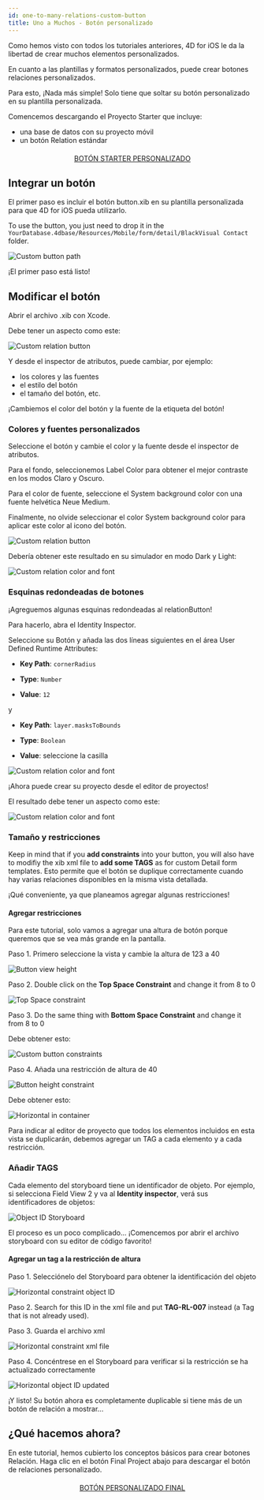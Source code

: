 ```yaml
---
id: one-to-many-relations-custom-button
title: Uno a Muchos - Botón personalizado
---
```


Como hemos visto con todos los tutoriales anteriores, 4D for iOS le da la libertad de crear muchos elementos personalizados.

En cuanto a las plantillas y formatos personalizados, puede crear botones relaciones personalizados.

Para esto, ¡Nada más simple! Solo tiene que soltar su botón personalizado en su plantilla personalizada.


Comencemos descargando el Proyecto Starter que incluye:

* una base de datos con su proyecto móvil
* un botón Relation estándar

<div markdown="1" style="text-align: center; margin-top: 20px; margin-bottom: 20px">
<a class="button"
href="https://github.com/4d-for-ios/tutorial-OneToManyCustomButton/archive/c507e764e97e006c6c785dfc468f71f5bd708845.zip">BOTÓN STARTER PERSONALIZADO</a>
</div>

## Integrar un botón

El primer paso es incluir el botón button.xib en su plantilla personalizada para que 4D for iOS pueda utilizarlo.

To use the button, you just need to drop it in the `YourDatabase.4dbase/Resources/Mobile/form/detail/BlackVisual Contact` folder.

![Custom button path](assets/en/relations/Relation-custom-button-path.png)

¡El primer paso está listo!

## Modificar el botón

Abrir el archivo .xib con Xcode.

Debe tener un aspecto como este:

![Custom relation button](assets/en/relations/Relations-custom-button-relationButton-4D-for-iOS.png)

Y desde el inspector de atributos, puede cambiar, por ejemplo:

* los colores y las fuentes
* el estilo del botón
* el tamaño del botón, etc.

¡Cambiemos el color del botón y la fuente de la etiqueta del botón!

### Colores y fuentes personalizados

Seleccione el botón y cambie el color y la fuente desde el inspector de atributos.

Para el fondo, seleccionemos Label Color para obtener el mejor contraste en los modos Claro y Oscuro.

Para el color de fuente, seleccione el System background color con una fuente helvética Neue Medium.

Finalmente, no olvide seleccionar el color System background color para aplicar este color al icono del botón.

![Custom relation button](assets/en/relations/Relations-custom-button-relationButton-4D-for-iOS-font-and-Color.png)

Debería obtener este resultado en su simulador en modo Dark y Light:

![Custom relation color and font](assets/en/relations/Custom-relation-button-Light-and-Dark-mode-font-and-color.png)

### Esquinas redondeadas de botones

¡Agreguemos algunas esquinas redondeadas al relationButton!

Para hacerlo, abra el Identity Inspector.

Seleccione su Botón y añada las dos líneas siguientes en el área User Defined Runtime Attributes:

* **Key Path**: `cornerRadius`

* **Type**: `Number`

* **Value**: `12`

y

* **Key Path**: `layer.masksToBounds`

* **Type**: `Boolean`

* **Value**: seleccione la casilla

![Custom relation color and font](assets/en/relations/Custom-relation-button-Xcode-round-corners.png)

¡Ahora puede crear su proyecto desde el editor de proyectos!

El resultado debe tener un aspecto como este:

![Custom relation color and font](assets/en/relations/Custom-relation-button-round-corners.png)

### Tamaño y restricciones

Keep in mind that if you **add constraints** into your button, you will also have to modifiy the xib xml file to **add some TAGS** as for custom Detail form templates. Esto permite que el botón se duplique correctamente cuando hay varias relaciones disponibles en la misma vista detallada.

¡Qué conveniente, ya que planeamos agregar algunas restricciones!

#### Agregar restricciones

Para este tutorial, solo vamos a agregar una altura de botón porque queremos que se vea más grande en la pantalla.

Paso 1. Primero seleccione la vista y cambie la altura de 123 a 40

![Button view height](assets/en/relations/Button-view-height.png)

Paso 2. Double click on the **Top Space Constraint** and change it from 8 to 0

![Top Space constraint](assets/en/relations/Top-Space-constraint.png)

Paso 3. Do the same thing with **Bottom Space Constraint** and change it from 8 to 0

Debe obtener esto:

![Custom  button constraints](assets/en/relations/Custom-button-constraints.png)

Paso 4. Añada una restricción de altura de 40

![Button height constraint](assets/en/relations/Button-height-constraint.png)

Debe obtener esto:

![Horizontal in container](assets/en/relations/Custom-relation-button-constraints.png)

Para indicar al editor de proyecto que todos los elementos incluidos en esta vista se duplicarán, debemos agregar un TAG a cada elemento y a cada restricción.


### Añadir TAGS

Cada elemento del storyboard tiene un identificador de objeto. Por ejemplo, si selecciona Field View 2 y va al **Identity inspector**, verá sus identificadores de objetos:

![Object ID Storyboard](assets/en/relations/Custom-button-object-id-storyboard.png)

El proceso es un poco complicado... ¡Comencemos por abrir el archivo storyboard con su editor de código favorito!

#### Agregar un tag a la restricción de altura

Paso 1. Selecciónelo del Storyboard para obtener la identificación del objeto

![Horizontal constraint object ID](assets/en/relations/Horizontal-constraint-object-ID.png)

Paso 2. Search for this ID in the xml file and put **TAG-RL-007** instead (a Tag that is not already used).

Paso 3. Guarda el archivo xml

![Horizontal constraint xml file](assets/en/relations/Horizontal-constraint-xml-file.png)

Paso 4. Concéntrese en el Storyboard para verificar si la restricción se ha actualizado correctamente

![Horizontal object ID updated](assets/en/relations/Horizontal-object-id-updated.png)

¡Y listo! Su botón ahora es completamente duplicable si tiene más de un botón de relación a mostrar...

## ¿Qué hacemos ahora?

En este tutorial, hemos cubierto los conceptos básicos para crear botones Relación. Haga clic en el botón Final Project abajo para descargar el botón de relaciones personalizado.

<div markdown="1" style="text-align: center; margin-top: 20px; margin-bottom: 20px">
<a class="button"
href="https://github.com/4d-for-ios/tutorial-OneToManyCustomButton/releases/latest/download/tutorial-OneToManyCustomButton.zip">BOTÓN PERSONALIZADO FINAL</a>
</div>

